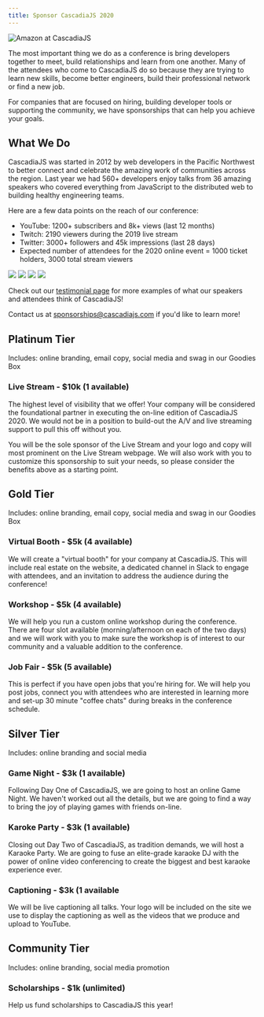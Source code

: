 ```yaml
---
title: Sponsor CascadiaJS 2020
---
```

![Amazon at CascadiaJS](https://pbs.twimg.com/media/DtM87aIU0AMyD94.jpg:large)

The most important thing we do as a conference is bring developers together to meet, build relationships and learn from one another. Many of the attendees who come to CascadiaJS do so because they are trying to learn new skills, become better engineers, build their professional network or find a new job. 

For companies that are focused on <span class="sponsor-hiring highlight">hiring</span>, <span class="sponsor-marketing highlight">building developer tools</span> or <span class="sponsor-community highlight">supporting the community</span>, we have sponsorships that can help you achieve your goals.

## What We Do

CascadiaJS was started in 2012 by web developers in the Pacific Northwest to better connect and celebrate the amazing work of communities across the region. Last year we had 560+ developers enjoy talks from 36 amazing speakers who covered everything from JavaScript to the distributed web to building healthy engineering teams.

Here are a few data points on the reach of our conference:

* YouTube: 1200+ subscribers and 8k+ views (last 12 months)
* Twitch: 2190 viewers during the 2019 live stream
* Twitter: 3000+ followers and 45k impressions (last 28 days)
* Expected number of attendees for the 2020 online event = 1000 ticket holders, 3000 total stream viewers

<div id="carousel">
  <img src="/_static/images/testimonial-1.png" />
  <img src="/_static/images/testimonial-2.png" />
  <img src="/_static/images/testimonial-3.png" />
  <img src="/_static/images/testimonial-4.png" />
</div>

Check out our [testimonial page](/testimonials) for more examples of what our speakers and attendees think of CascadiaJS!

Contact us at sponsorships@cascadiajs.com if you'd like to learn more!

## Platinum Tier

<span class="sponsor-includes highlight small">Includes: online branding, email copy, social media and swag in our Goodies Box</span>

<h3 id="livestream"><i class="fas fa-tv-retro"></i> Live Stream - $10k (1 available)</h3>

The highest level of visibility that we offer! Your company will be considered the foundational partner in executing the on-line edition of CascadiaJS 2020. We would not be in a position to build-out the A/V and live streaming support to pull this off without you.

You will be the sole sponsor of the Live Stream and your logo and copy will most prominent on the Live Stream webpage. We will also work with you to customize this sponsorship to suit your needs, so please consider the benefits above as a starting point.

## Gold Tier

<span class="sponsor-includes highlight small">Includes: online branding, email copy, social media and swag in our Goodies Box</span>

<h3 id="virtual-booth"><i class="fas fa-chair"></i> Virtual Booth - $5k (4 available)</h3>

We will create a "virtual booth" for your company at CascadiaJS. This will include real estate on the website, a dedicated channel in Slack to engage with attendees, and an invitation to address the audience during the conference!

<h3 id="workshop"><i class="fas fa-users-class"></i> Workshop - $5k (4 available)</h2>

We will help you run a custom online workshop during the conference. There are four slot available (morning/afternoon on each of the two days) and we will work with you to make sure the workshop is of interest to our community and a valuable addition to the conference.

<h3 id="job-fair"><i class="fas fa-handshake"></i> Job Fair - $5k (5 available)</h3>

This is perfect if you have open jobs that you're hiring for. We will help you post jobs, connect you with attendees who are interested in learning more and set-up 30 minute "coffee chats" during breaks in the conference schedule.

## Silver Tier

<span class="sponsor-includes highlight small">Includes: online branding and social media</span>

<h3 id="game-night"><i class="fas fa-gamepad-alt"></i> Game Night - $3k (1 available)</h3>

Following Day One of CascadiaJS, we are going to host an online Game Night. We haven't worked out all the details, but we are going to find a way to bring the joy of playing games with friends on-line.

<h3 id="karaoke"><i class="fas fa-microphone-stand"></i> Karoke Party - $3k (1 available)</h3>

Closing out Day Two of CascadiaJS, as tradition demands, we will host a Karaoke Party. We are going to fuse an elite-grade karaoke DJ with the power of online video conferencing to create the biggest and best karaoke experience ever.

<!--
<h3 id="magic-show"><i class="fas fa-wand-magic"></i> Magic Show - $5k (1 available)</h3>

We are going to put on a magic show! Seriously! 
-->

<h3 id="captions"><i class="fas fa-closed-captioning"></i> Captioning - $3k (1 available</h3>

We will be live captioning all talks. Your logo will be included on the site we use to display the captioning as well as the videos that we produce and upload to YouTube. 

## Community Tier

<span class="sponsor-includes highlight small">Includes: online branding, social media promotion</span>

<h3 id="scholarships"><i class="fas fa-hand-holding-heart"></i> Scholarships - $1k (unlimited)</h3>

Help us fund scholarships to CascadiaJS this year!


<!--
<h2 id="faq">FAQ</h2>

<h3 id="shipping">What is the shipping address for swag and booth kits?</h3>

Stay tuned.

<h3 id="parking">Is there parking at the venue?</h3

No, there is no parking at Town Hall Seattle. Here is a link to [transit and parking information](https://townhallseattle.org/plan-your-visit/location-directions-parking/) for the venue.

<h3 id="setup">When can sponsors arrive to setup?</h3>

Sponsors may arrive both days at 7am to set-up. Doors open at 8am. Sponsors will need to have their gear packed and removed from the venue by 5pm on Friday, November 7.

<h3 id="schedule">What is the event schedule?</h3>

The schedule for the conference will be posted on the website one week before the event.
-->